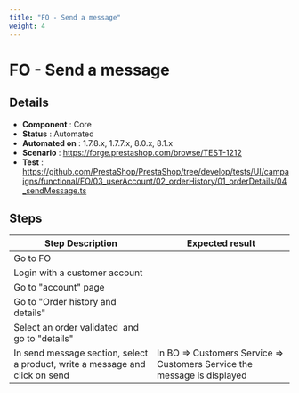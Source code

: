 ```yaml
---
title: "FO - Send a message"
weight: 4
---
```


# FO - Send a message
## Details
* **Component** : Core
* **Status** : Automated
* **Automated on** : 1.7.8.x, 1.7.7.x, 8.0.x, 8.1.x
* **Scenario** : https://forge.prestashop.com/browse/TEST-1212
* **Test** : https://github.com/PrestaShop/PrestaShop/tree/develop/tests/UI/campaigns/functional/FO/03_userAccount/02_orderHistory/01_orderDetails/04_sendMessage.ts

## Steps
| Step Description | Expected result |
| ----- | ----- |
| Go to FO |  |
| Login with a customer account |  |
| Go to "account" page |  |
| Go to "Order history and details" |  |
| Select an order validated  and go to "details" |  |
| In send message section, select a product, write a message and click on send | In BO => Customers Service => Customers Service the message is displayed |

